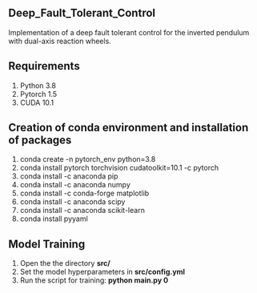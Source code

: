 ## Deep_Fault_Tolerant_Control

Implementation of a deep fault tolerant control for the inverted pendulum with dual-axis reaction wheels. 


## Requirements
1. Python 3.8
2. Pytorch 1.5
3. CUDA 10.1

## Creation of conda environment and installation of packages

1. conda create -n pytorch_env python=3.8
2. conda install pytorch torchvision cudatoolkit=10.1 -c pytorch
3. conda install -c anaconda pip
4. conda install -c anaconda numpy
5. conda install -c conda-forge matplotlib
6. conda install -c anaconda scipy
7. conda install -c anaconda scikit-learn
8. conda install pyyaml


## Model Training

1. Open the the directory **src/**
2. Set the model hyperparameters in **src/config.yml**
3. Run the script for training:  **python main.py 0**
